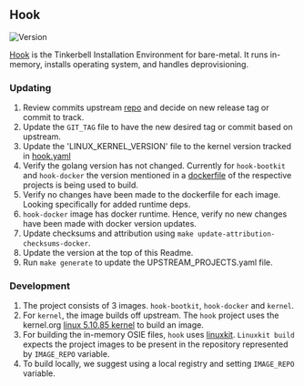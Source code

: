 ## **Hook**
![Version](https://img.shields.io/badge/version-03a67729d895635fe3c612e4feca3400b9336cc9-blue)

[Hook](https://github.com/tinkerbell/hook) is the Tinkerbell Installation Environment for bare-metal. It runs in-memory, installs operating system, and handles deprovisioning.

### Updating

1. Review commits upstream [repo](https://github.com/tinkerbell/hook) and decide on new release tag or commit to track.
1. Update the `GIT_TAG` file to have the new desired tag or commit based on upstream.
1. Update the 'LINUX_KERNEL_VERSION' file to the kernel version tracked in [hook.yaml](https://github.com/tinkerbell/hook/blob/029ef8f0711579717bfd14ac5eb63cdc3e658b1d/hook.yaml#L2)
1. Verify the golang version has not changed. Currently for `hook-bootkit` and `hook-docker` the version mentioned in a [dockerfile](https://github.com/tinkerbell/hook/blob/6d43b8b331c7a389f3ffeaa388fa9aa98248d7a2/hook-docker/Dockerfile#L3) of the respective projects is being used to build.
1. Verify no changes have been made to the dockerfile for each image. Looking specifically for added runtime deps.
1. `hook-docker` image has docker runtime. Hence, verify no new changes have been made with docker version updates.
1. Update checksums and attribution using `make update-attribution-checksums-docker`.
1. Update the version at the top of this Readme.
1. Run `make generate` to update the UPSTREAM_PROJECTS.yaml file.

### Development
1. The project consists of 3 images. `hook-bootkit`, `hook-docker` and `kernel`.
1. For `kernel`, the image builds off upstream. The `hook` project uses the kernel.org [linux 5.10.85 kernel](https://mirrors.edge.kernel.org/pub/linux/kernel/v5.x/linux-5.10.85.tar.xz) to build an image.
1. For building the in-memory OSIE files, `hook` uses [linuxkit](https://github.com/linuxkit/linuxkit). `Linuxkit build` expects the project images to be present in the repository represented by `IMAGE_REPO` variable.
1. To build locally, we suggest using a local registry and setting `IMAGE_REPO` variable.
